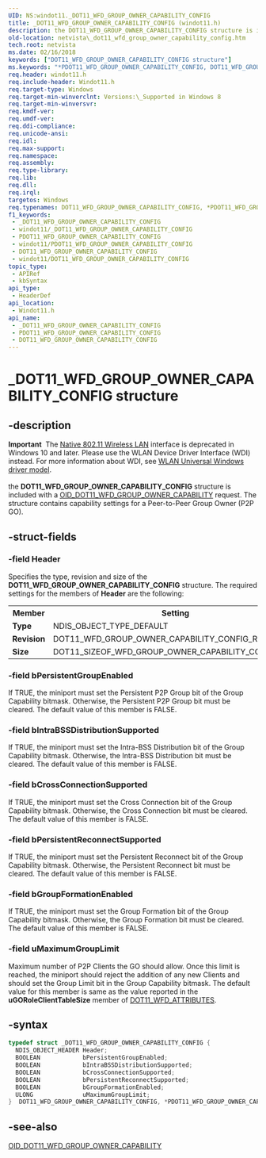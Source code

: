 ```yaml
---
UID: NS:windot11._DOT11_WFD_GROUP_OWNER_CAPABILITY_CONFIG
title: _DOT11_WFD_GROUP_OWNER_CAPABILITY_CONFIG (windot11.h)
description: the DOT11_WFD_GROUP_OWNER_CAPABILITY_CONFIG structure is included with a OID_DOT11_WFD_GROUP_OWNER_CAPABILITY request. The structure contains capability settings for a Peer-to-Peer Group Owner (P2P GO).
old-location: netvista\_dot11_wfd_group_owner_capability_config.htm
tech.root: netvista
ms.date: 02/16/2018
keywords: ["DOT11_WFD_GROUP_OWNER_CAPABILITY_CONFIG structure"]
ms.keywords: "*PDOT11_WFD_GROUP_OWNER_CAPABILITY_CONFIG, DOT11_WFD_GROUP_OWNER_CAPABILITY_CONFIG, DOT11_WFD_GROUP_OWNER_CAPABILITY_CONFIG structure [Network Drivers Starting with Windows Vista], PDOT11_WFD_GROUP_OWNER_CAPABILITY_CONFIG, PDOT11_WFD_GROUP_OWNER_CAPABILITY_CONFIG structure pointer [Network Drivers Starting with Windows Vista], _DOT11_WFD_GROUP_OWNER_CAPABILITY_CONFIG, netvista._dot11_wfd_group_owner_capability_config, windot11/DOT11_WFD_GROUP_OWNER_CAPABILITY_CONFIG, windot11/PDOT11_WFD_GROUP_OWNER_CAPABILITY_CONFIG"
req.header: windot11.h
req.include-header: Windot11.h
req.target-type: Windows
req.target-min-winverclnt: Versions:\_Supported in Windows 8
req.target-min-winversvr: 
req.kmdf-ver: 
req.umdf-ver: 
req.ddi-compliance: 
req.unicode-ansi: 
req.idl: 
req.max-support: 
req.namespace: 
req.assembly: 
req.type-library: 
req.lib: 
req.dll: 
req.irql: 
targetos: Windows
req.typenames: DOT11_WFD_GROUP_OWNER_CAPABILITY_CONFIG, *PDOT11_WFD_GROUP_OWNER_CAPABILITY_CONFIG
f1_keywords:
 - _DOT11_WFD_GROUP_OWNER_CAPABILITY_CONFIG
 - windot11/_DOT11_WFD_GROUP_OWNER_CAPABILITY_CONFIG
 - PDOT11_WFD_GROUP_OWNER_CAPABILITY_CONFIG
 - windot11/PDOT11_WFD_GROUP_OWNER_CAPABILITY_CONFIG
 - DOT11_WFD_GROUP_OWNER_CAPABILITY_CONFIG
 - windot11/DOT11_WFD_GROUP_OWNER_CAPABILITY_CONFIG
topic_type:
 - APIRef
 - kbSyntax
api_type:
 - HeaderDef
api_location:
 - Windot11.h
api_name:
 - _DOT11_WFD_GROUP_OWNER_CAPABILITY_CONFIG
 - PDOT11_WFD_GROUP_OWNER_CAPABILITY_CONFIG
 - DOT11_WFD_GROUP_OWNER_CAPABILITY_CONFIG
---
```


# _DOT11_WFD_GROUP_OWNER_CAPABILITY_CONFIG structure


## -description

<div class="alert"><b>Important</b>  The <a href="/previous-versions/windows/hardware/wireless/ff560689(v=vs.85)">Native 802.11 Wireless LAN</a> interface is deprecated in Windows 10 and later. Please use the WLAN Device Driver Interface (WDI) instead. For more information about WDI, see <a href="/windows-hardware/drivers/network/wifi-universal-driver-model">WLAN Universal Windows driver model</a>.</div><div> </div>the <b>DOT11_WFD_GROUP_OWNER_CAPABILITY_CONFIG</b> structure is included with a <a href="/windows-hardware/drivers/network/oid-dot11-wfd-group-owner-capability">OID_DOT11_WFD_GROUP_OWNER_CAPABILITY</a> request. The structure contains capability settings for a Peer-to-Peer Group Owner (P2P GO).

## -struct-fields

### -field Header

Specifies the type, revision and size of the <b>DOT11_WFD_GROUP_OWNER_CAPABILITY_CONFIG</b> structure. The required settings for the members of <b>Header</b> are the following:

<table>
<tr>
<th>Member</th>
<th>Setting</th>
</tr>
<tr>
<td><b>Type</b></td>
<td>NDIS_OBJECT_TYPE_DEFAULT</td>
</tr>
<tr>
<td><b>Revision</b></td>
<td>DOT11_WFD_GROUP_OWNER_CAPABILITY_CONFIG_REVISION_1</td>
</tr>
<tr>
<td><b>Size</b></td>
<td>DOT11_SIZEOF_WFD_GROUP_OWNER_CAPABILITY_CONFIG_1</td>
</tr>
</table>

### -field bPersistentGroupEnabled

If TRUE, the miniport must set the Persistent P2P Group bit of the Group Capability bitmask. Otherwise, the Persistent P2P Group bit must be cleared. The default value of this member is FALSE.

### -field bIntraBSSDistributionSupported

If TRUE, the miniport must set the Intra-BSS Distribution bit of the Group Capability bitmask. Otherwise, the Intra-BSS Distribution bit must be cleared. The default value of this member is FALSE.

### -field bCrossConnectionSupported

If TRUE, the miniport must set the Cross Connection bit of the Group Capability bitmask. Otherwise, the Cross Connection bit must be cleared. The default value of this member is FALSE.

### -field bPersistentReconnectSupported

If TRUE, the miniport must set the Persistent Reconnect bit of the Group Capability bitmask. Otherwise, the Persistent Reconnect bit must be cleared. The default value of this member is FALSE.

### -field bGroupFormationEnabled

If TRUE, the miniport must set the Group Formation bit of the Group Capability bitmask. Otherwise, the Group Formation bit must be cleared. The default value of this member is FALSE.

### -field uMaximumGroupLimit

Maximum number of P2P Clients the GO should allow. Once this limit is reached, the miniport should reject the addition of any new Clients and should set the Group Limit bit in the Group Capability bitmask. The default value for this member is same as the value reported in the  <b>uGORoleClientTableSize</b> member of <a href="..\windot11\ns-windot11-_dot11_wfd_attributes.md">DOT11_WFD_ATTRIBUTES</a>.

## -syntax

```cpp
typedef struct _DOT11_WFD_GROUP_OWNER_CAPABILITY_CONFIG {
  NDIS_OBJECT_HEADER Header;
  BOOLEAN            bPersistentGroupEnabled;
  BOOLEAN            bIntraBSSDistributionSupported;
  BOOLEAN            bCrossConnectionSupported;
  BOOLEAN            bPersistentReconnectSupported;
  BOOLEAN            bGroupFormationEnabled;
  ULONG              uMaximumGroupLimit;
}  DOT11_WFD_GROUP_OWNER_CAPABILITY_CONFIG, *PDOT11_WFD_GROUP_OWNER_CAPABILITY_CONFIG;
```

## -see-also

<a href="/windows-hardware/drivers/network/oid-dot11-wfd-group-owner-capability">OID_DOT11_WFD_GROUP_OWNER_CAPABILITY</a>

